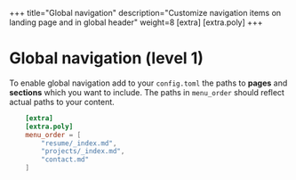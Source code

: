 +++
title="Global navigation"
description="Customize navigation items on landing page and in global header"
weight=8
[extra]
[extra.poly]
+++

# Global navigation (level 1)


To enable global navigation add to your `config.toml` the paths to **pages** and **sections** which you want to include. The paths in `menu_order` should reflect actual paths to your content.

```toml
    [extra]
    [extra.poly]
    menu_order = [
        "resume/_index.md",
        "projects/_index.md",
        "contact.md"
    ]
```

